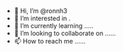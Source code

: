 - 👋 Hi, I’m @ronnh3 
- 👀 I’m interested in .
- 🌱 I’m currently learning .....
- 💞️ I’m looking to collaborate on ......
- 📫 How to reach me ......

<!---
ronnh3/ronnh3 is a ✨ special ✨ repository because its `README.md` (this file) appears on your GitHub profile.
You can click the Preview link to take a look at your changes.
--->
